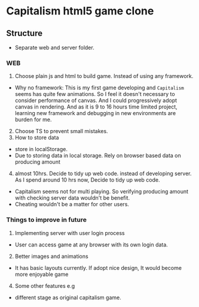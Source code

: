 # Capitalism html5 game clone

## Structure

- Separate web and server folder.

### WEB

1. Choose plain js and html to build game. Instead of using any framework.
  - Why no framework: This is my first game developing and `Capitalism` seems has quite few animations. So I feel it doesn't necessary to consider performance of canvas. And I could progressively adopt canvas in rendering. And as it is 9 to 16 hours time limited project, learning new framework and debugging in new environments are burden for me.
2. Choose TS to prevent small mistakes.
3. How to store data
  - store in localStorage.
  - Due to storing data in local storage. Rely on browser based data on producing amount
4. almost 10hrs. Decide to tidy up web code. instead of developing server.
  As I spend around 10 hrs now, Decide to tidy up web code.
  - Capitalism seems not for multi playing. So verifying producing amount with checking server data wouldn't be benefit.
  - Cheating wouldn't be a matter for other users.


### Things to improve in future

1. Implementing server with user login process
  - User can access game at any browser with its own login data.
2. Better images and animations
  - It has basic layouts currently. If adopt nice design, It would become more enjoyable game
4. Some other features
  e.g
  - different stage as original capitalism game.
